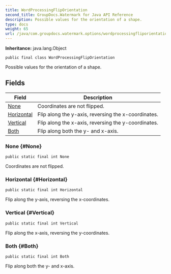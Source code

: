 ```yaml
---
title: WordProcessingFlipOrientation
second_title: GroupDocs.Watermark for Java API Reference
description: Possible values for the orientation of a shape.
type: docs
weight: 65
url: /java/com.groupdocs.watermark.options/wordprocessingfliporientation/
---
```

**Inheritance:**
java.lang.Object
```
public final class WordProcessingFlipOrientation
```

Possible values for the orientation of a shape.
## Fields

| Field | Description |
| --- | --- |
| [None](#None) | Coordinates are not flipped. |
| [Horizontal](#Horizontal) | Flip along the y-axis, reversing the x-coordinates. |
| [Vertical](#Vertical) | Flip along the x-axis, reversing the y-coordinates. |
| [Both](#Both) | Flip along both the y- and x-axis. |
### None {#None}
```
public static final int None
```


Coordinates are not flipped.

### Horizontal {#Horizontal}
```
public static final int Horizontal
```


Flip along the y-axis, reversing the x-coordinates.

### Vertical {#Vertical}
```
public static final int Vertical
```


Flip along the x-axis, reversing the y-coordinates.

### Both {#Both}
```
public static final int Both
```


Flip along both the y- and x-axis.

